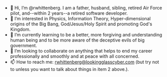 - 👋 Hi, I’m @rwhittenberg. I am a father, husband, sibling, retired Air Force pilot, and--within 2 years--a retired software developer.
- 👀 I’m interested in Physics, Information Theory, Hyper-dimensional origins of the Big Bang, God/Jesus/Holy Spirit and promoting God's Kingdom.
- 🌱 I’m currently learning to be a better, more forgiving and understanding human being and to be more aware of the deceptive evils of big government.
- 💞️ I’m looking to collaborate on anything that helps to end my career professionally and smoothly and at peace with all concerned.
- 📫 How to reach me: rwhittenberg@lookingglasscyber.com (but try not to unless you want to talk about things in item 2 above.).

<!---
rwhittenberg/rwhittenberg is a ✨ special ✨ repository because its `README.md` (this file) appears on your GitHub profile.
You can click the Preview link to take a look at your changes.
--->
